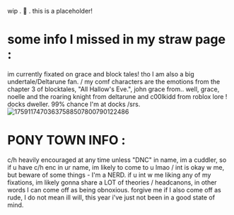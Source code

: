 wip  . 🦢 . this is a placeholder! 

# some info I missed in my straw page :

im currently fixated on grace and block tales! tho I am also a big undertale/Deltarune fan. 
/
my comf characters are the emotions from the chapter 3 of blocktales, "All Hallow's Eve.", john grace from.. well, grace, noelle and the roaring knight from deltarune and c00lkidd from roblox lore ! 
docks dweller. 99% chance I'm at docks /srs. 
![17591174703637588507800790122486](https://github.com/user-attachments/assets/9a6d1e74-4687-4eaf-84d7-ae09116bee7c)


# PONY TOWN INFO :

c/h heavily encouraged at any time unless "DNC" in name, im a cuddler, so if u have c/h enc in ur name, im likely to come to u lmao
/
int is okay w me, but beware of some things - I'm a NERD. if u int w me liking any of my fixations, im likely gonna share a LOT of theories / headcanons, in other words I can come off as being obnoxious. forgive me if I also come off as rude, I do not mean ill will, this year i've just not been in a good state of mind. 
